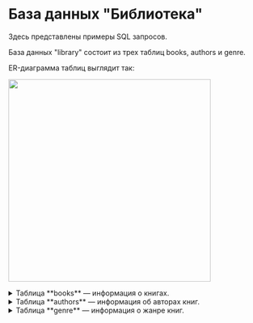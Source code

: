 # База данных "Библиотека"

Здесь представлены примеры SQL запросов.

База данных "library" состоит из трех таблиц books, authors и genre.

ER-диаграмма таблиц выглядит так:

<p align="left">
  <img width="400" src="https://github.com/heorhii-ap/SQL/assets/143074323/5bff18cf-143e-489d-863e-c4b63bf97eeb">
</p>

<details>
<summary>Таблица **books** — информация о книгах.</summary><br> 

Поля:

* ```id``` - поле с уникальным идентификатором. Тип данных: ```integer```. Первичный ключ.

* ```title``` - название книги. Тип данных: ```varchar```.
* ```genre``` - жанр книги.  Тип данных: ```integer```. Внешний ключ.
* ```author_id``` - автор книги. Тип данных: ```integer```. Внешний ключ.
* ```date_pub``` - дата публикации. Тип данных: ```timestamp```.
* ```page``` - количество страниц. Тип данных: ```integer```.
* ```price``` - цена книги. Тип данных: ```integer```.
* ```rating``` - рейтинг книги. Тип данных: ```float```.

</details>

<details>
<summary>Таблица **authors** — информация об авторах книг.</summary><br> 

Поля:

* ```id``` - поле с уникальным идентификатором. Тип данных: ```integer```. Первичный ключ.
* ```first_name``` - имя автора. Тип данных: ```varchar```.
* ```last_name``` - фамилия автора. Тип данных: ```varchar```.

</details>

<details>
<summary>Таблица **genre** — информация о жанре книг.</summary><br> 

Поля:

* ```id``` - поле с уникальным идентификатором. Тип данных: ```integer```. Первичный ключ.
* ```name``` - название жанра. Тип данных: ```varchar```.

</details>